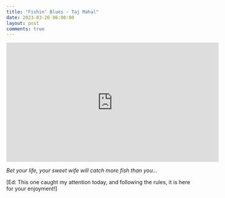 ```yaml
---
title: "Fishin' Blues - Taj Mahal"
date: 2023-03-26 06:00:00
layout: post
comments: true
---
```


<iframe width="560" height="315" src="https://www.youtube.com/embed/WXkQueUuCtA" title="YouTube video player" frameborder="0" allow="accelerometer; autoplay; clipboard-write; encrypted-media; gyroscope; picture-in-picture; web-share" allowfullscreen></iframe>

*Bet your life, your sweet wife will catch more fish than you...*

[Ed: This one caught my attention today, and following the rules, it is here for your enjoyment!]